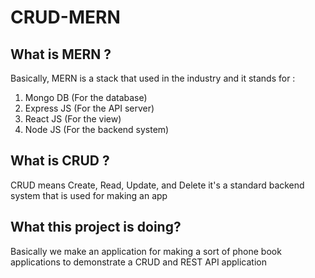 # CRUD-MERN

## What is MERN ?

Basically, MERN is a stack that used in the industry and it stands for :
1. Mongo DB (For the database)
2. Express JS (For the API server)
3. React JS (For the view)
4. Node JS (For the backend system)

## What is CRUD ?

CRUD means Create, Read, Update, and Delete it's a standard backend system that is used for making an app

## What this project is doing?

Basically we make an application for making a sort of phone book applications to demonstrate a CRUD and REST API application
